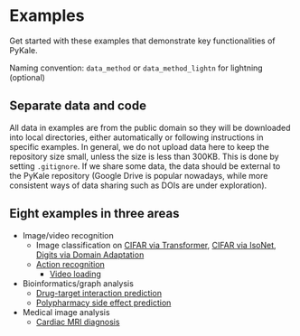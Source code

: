 # Examples

Get started with these examples that demonstrate key functionalities of PyKale.

Naming convention: `data_method` or `data_method_lightn` for lightning (optional)

## Separate data and code

All data in examples are from the public domain so they will be downloaded into local directories, either automatically or following instructions in specific examples. In general, we do not upload data here to keep the repository size small, unless the size is less than 300KB.  This is done by setting `.gitignore`. If we share some data, the data should be external to the PyKale repository (Google Drive is popular nowadays, while more consistent ways of data sharing such as DOIs are under exploration).

## Eight examples in three areas

* Image/video recognition
  * Image classification on [CIFAR via Transformer](https://github.com/pykale/pykale/tree/master/examples/cifar_cnntransformer), [CIFAR via IsoNet](https://github.com/pykale/pykale/tree/master/examples/cifar_isonet), [Digits via Domain Adaptation](https://github.com/pykale/pykale/tree/master/examples/digits_dann_lightn)
  * [Action recognition](https://github.com/pykale/pykale/tree/master/examples/action_dann_lightn)
    * [Video loading](https://github.com/pykale/pykale/tree/master/examples/video_loading)
* Bioinformatics/graph analysis
  * [Drug-target interaction prediction](https://github.com/pykale/pykale/tree/master/examples/bindingdb_deepdta)
  * [Polypharmacy side effect prediction](https://github.com/pykale/pykale/tree/master/examples/drug_gripnet)
* Medical image analysis
  * [Cardiac MRI diagnosis](https://github.com/pykale/pykale/tree/master/examples/cmri_mpca)
